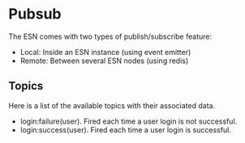 # Pubsub

The ESN comes with two types of publish/subscribe feature:

- Local: Inside an ESN instance (using event emitter)
- Remote: Between several ESN nodes (using redis)

## Topics

Here is a list of the available topics with their associated data.

- login:failure(user). Fired each time a user login is not successful.
- login:success(user). Fired each time a user login is successful.
